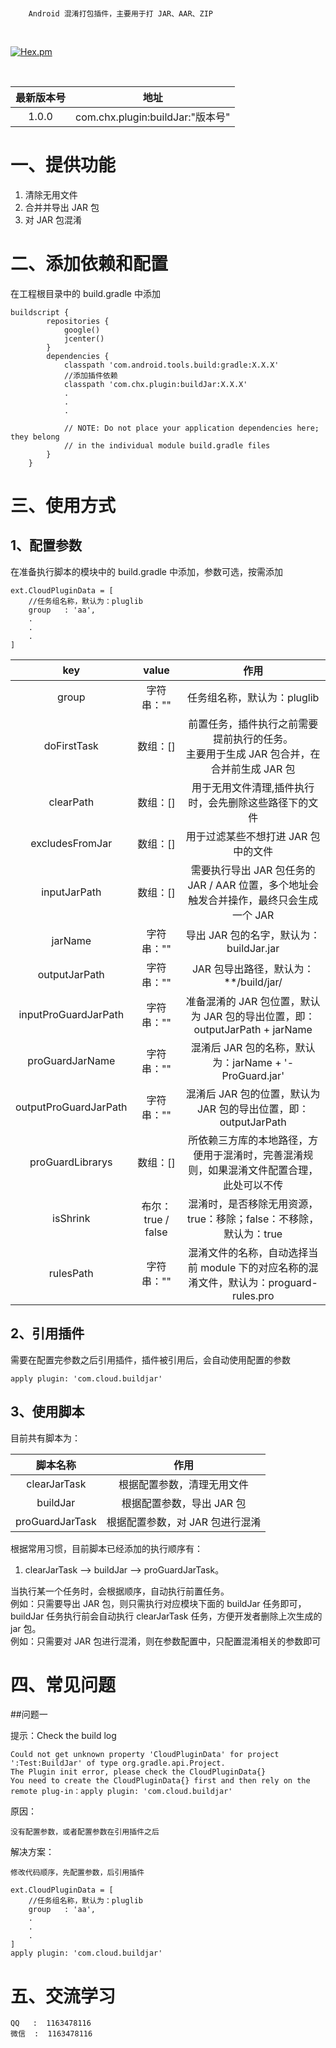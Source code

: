 <br/>

```
    Android 混淆打包插件，主要用于打 JAR、AAR、ZIP
```

<br/>

[![Hex.pm](https://img.shields.io/hexpm/l/plug.svg)](https://www.apache.org/licenses/LICENSE-2.0)

<br/>

| 最新版本号 | 地址 |
| :--: | :--: |
| 1.0.0 | com.chx.plugin:buildJar:"版本号" |

# 一、提供功能

1. 清除无用文件
2. 合并并导出 JAR 包
3. 对 JAR 包混淆

# 二、添加依赖和配置

在工程根目录中的 build.gradle 中添加

    buildscript {
            repositories {
                google()
                jcenter()
            }
            dependencies {
                classpath 'com.android.tools.build:gradle:X.X.X'
                //添加插件依赖
                classpath 'com.chx.plugin:buildJar:X.X.X'
                .
                .
                .
        
                // NOTE: Do not place your application dependencies here; they belong
                // in the individual module build.gradle files
            }
        }
        
# 三、使用方式      

## 1、配置参数
在准备执行脚本的模块中的 build.gradle 中添加，参数可选，按需添加

    ext.CloudPluginData = [
        //任务组名称，默认为：pluglib
        group   : 'aa',
        .
        .
        .
    ]
    
| key | value | 作用 |
| :--: | :--: | :--: |
| group | 字符串："" | 任务组名称，默认为：pluglib |
| doFirstTask | 数组：[] | 前置任务，插件执行之前需要提前执行的任务。</br> 主要用于生成 JAR 包合并，在合并前生成 JAR 包 |
| clearPath | 数组：[] | 用于无用文件清理,插件执行时，会先删除这些路径下的文件 |
| excludesFromJar | 数组：[] | 用于过滤某些不想打进 JAR 包中的文件 |
| inputJarPath | 数组：[] | 需要执行导出 JAR 包任务的 JAR / AAR 位置，多个地址会触发合并操作，最终只会生成一个 JAR |
| jarName | 字符串："" | 导出 JAR 包的名字，默认为：buildJar.jar |
| outputJarPath | 字符串："" | JAR 包导出路径，默认为：**/build/jar/ |
| inputProGuardJarPath | 字符串："" | 准备混淆的 JAR 包位置，默认为 JAR 包的导出位置，即：outputJarPath + jarName |
| proGuardJarName | 字符串："" | 混淆后 JAR 包的名称，默认为：jarName + '-ProGuard.jar' |
| outputProGuardJarPath | 字符串："" | 混淆后 JAR 包的位置，默认为 JAR 包的导出位置，即：outputJarPath |
| proGuardLibrarys | 数组：[] | 所依赖三方库的本地路径，方便用于混淆时，完善混淆规则，如果混淆文件配置合理，此处可以不传 |
| isShrink | 布尔：true / false | 混淆时，是否移除无用资源，true：移除；false：不移除，默认为：true |
| rulesPath | 字符串："" | 混淆文件的名称，自动选择当前 module 下的对应名称的混淆文件，默认为：proguard-rules.pro |

## 2、引用插件
需要在配置完参数之后引用插件，插件被引用后，会自动使用配置的参数

    apply plugin: 'com.cloud.buildjar'

## 3、使用脚本
目前共有脚本为：

| 脚本名称 | 作用 |
| :--: | :--: |
| clearJarTask | 根据配置参数，清理无用文件 |
| buildJar | 根据配置参数，导出 JAR 包 |
| proGuardJarTask | 根据配置参数，对 JAR 包进行混淆 |

根据常用习惯，目前脚本已经添加的执行顺序有：
</br>

1. clearJarTask ——> buildJar ——> proGuardJarTask。

当执行某一个任务时，会根据顺序，自动执行前置任务。</br>
例如：只需要导出 JAR 包，则只需执行对应模块下面的 buildJar 任务即可，buildJar 任务执行前会自动执行 clearJarTask 任务，方便开发者删除上次生成的 jar 包。
</br>
例如：只需要对 JAR 包进行混淆，则在参数配置中，只配置混淆相关的参数即可

# 四、常见问题

##问题一

提示：Check the build log

    Could not get unknown property 'CloudPluginData' for project ':Test:BuildJar' of type org.gradle.api.Project.
    The Plugin init error, please check the CloudPluginData{}
    You need to create the CloudPluginData{} first and then rely on the remote plug-in：apply plugin: 'com.cloud.buildjar'

原因：
    
    没有配置参数，或者配置参数在引用插件之后
    
解决方案：
    
    修改代码顺序，先配置参数，后引用插件
    
    ext.CloudPluginData = [
        //任务组名称，默认为：pluglib
        group   : 'aa',
        .
        .
        .
    ]
    apply plugin: 'com.cloud.buildjar'

# 五、交流学习

    QQ   :  1163478116
    微信  :  1163478116